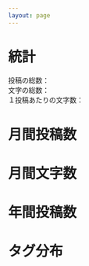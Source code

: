 ```yaml
---
layout: page
---
```

<script src="https://cdnjs.cloudflare.com/ajax/libs/Chart.js/2.7.2/Chart.min.js"></script>
<script src="https://cdnjs.cloudflare.com/ajax/libs/randomcolor/0.5.2/randomColor.min.js"></script>

<h1>統計</h1>

<div id="total-posts">投稿の総数：</div>
<div id="total-words">文字の総数：</div>
<div id="words-per-post">１投稿あたりの文字数：</div>

<h1>月間投稿数</h1>
<canvas id="postsPerMonth" width="400" height="300"></canvas>

<h1>月間文字数</h1>
<canvas id="wordsPerMonth" width="400" height="300"></canvas>

<h1>年間投稿数</h1>
<canvas id="postsPerYear" width="400" height="300"></canvas>

<h1>タグ分布</h1>
<canvas id="tagsDistr" width="400" height="300"></canvas>

<script>
    var accentColor = "#3CA2A2";

    var datePostsWords = [
        {% for post in site.posts %}
            {
                "t":"{{post.date | date: '%Y-%-m'}}",
                "year":"{{post.date | date: '%Y'}}",
                "x":1,
                "y":{{ post.content | number_of_words }}
            },
        {% endfor %}
    ];

    var sy = "{{ site.posts.last.date | date: '%Y'}}",
        ey = "{{ site.posts.first.date | date: '%Y'}}";

    var datePostsWordsZeros = [];
    for (var i = parseInt(sy); i <= parseInt(ey); i++) {
        for (var j = 1; j < 13; j++) {
            datePostsWordsZeros.push({"t": '' + i + "-" + j, "x": 0, "y": 0});
        }
    }

    var datePostsWords = datePostsWordsZeros.concat(datePostsWords);

    var postsPerMonth = datePostsWords.reduce((p, c) => {
        var name = c.t;
        if (!p.hasOwnProperty(name)) {
            p[name] = 0;
        }
        p[name] = p[name] + c.x;
        return p;
    }, {});

    var postsPerYear = datePostsWords.reduce((p, c) => {
        if (c.year === undefined)
            return p;
        var name = c.year;
        if (!p.hasOwnProperty(name)) {
            p[name] = 0;
        }
        p[name] = p[name] + c.x;
        return p;
    }, {});

    var wordsPerMonth = datePostsWords.reduce((p, c) => {
        var name = c.t;
        if (!p.hasOwnProperty(name)) {
            p[name] = 0;
        }
        p[name] = p[name] + c.y;
        return p;
    }, {});


    var postsPerMonthCtx = document.getElementById("postsPerMonth").getContext('2d');
    var postsPerMonthChart = new Chart(postsPerMonthCtx, {
        type: 'bar',
        data: {
            labels: Object.keys(postsPerMonth),
            datasets: [{
                label: 'Post(s)',
                data: Object.values(postsPerMonth),
                backgroundColor: accentColor,
                borderWidth: 1
            }],
        },
        options: {
            scales: {
                xAxes: [{
                    categoryPercentage: 1.0,
                    barPercentage: 1.0
                }]
            }
        }
    });

    var wordsPerMonthCtx = document.getElementById("wordsPerMonth").getContext('2d');
    var wordsPerMonthChart = new Chart(wordsPerMonthCtx, {
        type: 'bar',
        data: {
            labels: Object.keys(wordsPerMonth),
            datasets: [{
                label: 'Number of words',
                data: Object.values(wordsPerMonth),
                backgroundColor: accentColor,
                borderWidth: 1
            }],
        },
        options: {
            scales: {
                xAxes: [{
                    categoryPercentage: 1.0,
                    barPercentage: 1.0
                }]
            }
        }
    });


    var postsPerYearCtx = document.getElementById("postsPerYear").getContext('2d');
    var postsPerYearChart = new Chart(postsPerYearCtx, {
        type: 'bar',
        data: {
            labels: Object.keys(postsPerYear),
            datasets: [{
                label: 'Number of words',
                data: Object.values(postsPerYear),
                backgroundColor: accentColor,
                borderWidth: 1
            }],
        },
        options: {
            scales: {
                xAxes: [{
                    categoryPercentage: 1.0,
                    barPercentage: 1.0
                }]
            }
        }
    });

    {% capture tags %}
        {% for tag in site.tags %}
            {{ tag[1].size | plus: 1000 }}#{{ tag[0] }}#{{ tag[1].size }}/
        {% endfor %}
    {% endcapture %}
    {% assign sortedtags = tags | split:'/' | sort %}

    var pieLabels = [
        {% for tag in sortedtags reversed %}
            {% assign tagitems = tag | split: '#' %}
            {% for tag in tags %} "{{ tagitems[1] }}", {% endfor %}
        {% endfor %}
    ];

    var pieData = [
        {% for tag in sortedtags reversed %}
            {% assign tagitems = tag | split: '#' %}
            {% for tag in tags %} {{ tagitems[2]}}, {% endfor %}
        {% endfor %}
    ];

    var tagsDistrCtx = document.getElementById("tagsDistr").getContext('2d');
    var tagsDistrChart = new Chart(tagsDistrCtx,{
        type: 'pie',
        data: {
            labels: pieLabels,
            datasets: [{
                label: "tag",
                data: pieData,
                borderColor: "#aaa",
                backgroundColor: randomColor({
                    count: pieData.length,
                    hue: accentColor,
                    luminosity: 'dark',
                })
            }],
        },
        options: {
            responsive: true,
        }
    });
</script>

<script>
    var totalWords = [
        {% for post in site.posts %}
            {{ post.content | number_of_words }},
        {% endfor %}
    ].reduce((a, b) => a + b, 0);
    var totalPosts = {{ site.posts.size }};

    function concatBoldTextToELement(id, text) {
        var abvgd = document.createElement('b');
        abvgd.innerText = ' ' + text;
        document.getElementById(id).appendChild(abvgd);
    }

    concatBoldTextToELement('total-words', totalWords);
    concatBoldTextToELement('total-posts', totalPosts);
    concatBoldTextToELement('words-per-post', totalWords / totalPosts);

</script>

